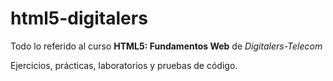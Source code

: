 # html5-digitalers

Todo lo referido al curso **HTML5: Fundamentos Web**  de *Digitalers-Telecom*

Ejercicios, prácticas, laboratorios y pruebas de código.
